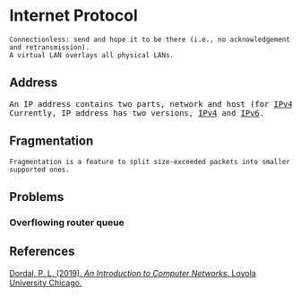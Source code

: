 # Internet Protocol
```
Connectionless: send and hope it to be there (i.e., no acknowledgement and retransmission).  
A virtual LAN overlays all physical LANs.
```
## Address
<pre>An IP address contains two parts, network and host (for <a href="ipv4.md">IPv4</a> and interface identifier for <a href="ipv6.md">IPv6</a>). 
Currently, IP address has two versions, <a href="ipv4.md">IPv4</a> and <a href="ipv6.md">IPv6</a>.</pre>
## Fragmentation
```
Fragmentation is a feature to split size-exceeded packets into smaller supported ones.
```
## Problems
### Overflowing router queue
## References
[Dordal, P. L. (2019). *An Introduction to Computer Networks*. Loyola University Chicago.](http://intronetworks.cs.luc.edu/)
